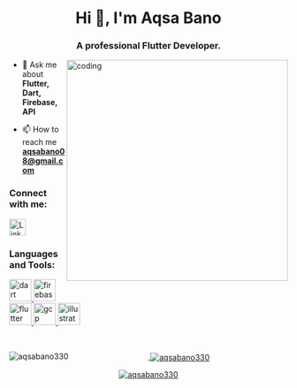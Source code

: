 <h1 align="center">Hi 👋, I'm Aqsa Bano</h1>
<h3 align="center">A professional Flutter Developer.</h3>


<img align="right" alt="coding" width="400" src="https://64.media.tumblr.com/697c5c3db46a39a9a741ae2ce901592f/84828e3405b55ecd-65/s1280x1920/2a0fd55ca910fda6bed4d314869ce2d77f6f17ef.gifv">





- 💬 Ask me about **Flutter, Dart, Firebase, API**

- 📫 How to reach me **aqsabano08@gmail.com**

<h3 align="left">Connect with me:</h3>
<p align="left">
<a href="https://www.linkedin.com/in/aqsa-bano" target="_blank">
  <img src="https://cdn1.iconfinder.com/data/icons/logotypes/32/circle-linkedin-512.png" 
       alt="LinkedIn" 
       width="30" 
       height="30" />
</a>
</p>

<h3 align="left">Languages and Tools:</h3>
<p align="left"> <a href="https://dart.dev" target="_blank" rel="noreferrer"> <img src="https://www.vectorlogo.zone/logos/dartlang/dartlang-icon.svg" alt="dart" width="40" height="40"/> </a> <a href="https://firebase.google.com/" target="_blank" rel="noreferrer"> <img src="https://www.vectorlogo.zone/logos/firebase/firebase-icon.svg" alt="firebase" width="40" height="40"/> </a> <a href="https://flutter.dev" target="_blank" rel="noreferrer"> <img src="https://www.vectorlogo.zone/logos/flutterio/flutterio-icon.svg" alt="flutter" width="40" height="40"/> </a> <a href="https://cloud.google.com" target="_blank" rel="noreferrer"> <img src="https://www.vectorlogo.zone/logos/google_cloud/google_cloud-icon.svg" alt="gcp" width="40" height="40"/> </a> <a href="https://www.adobe.com/in/products/illustrator.html" target="_blank" rel="noreferrer"> <img src="https://www.vectorlogo.zone/logos/adobe_illustrator/adobe_illustrator-icon.svg" alt="illustrator" width="40" height="40"/>  </p>











<br> 

<div style="text-align: center;"> <p><img align="left" src="https://github-readme-stats.vercel.app/api/top-langs?username=aqsabano330&show_icons=true&locale=en&layout=compact" alt="aqsabano330" /></p>

<p>&nbsp;<img align="center" src="https://github-readme-stats.vercel.app/api?username=aqsabano330&show_icons=true&locale=en" alt="aqsabano330" /></p>

<p><img align="center" src="https://github-readme-streak-stats.herokuapp.com/?user=aqsabano330&" alt="aqsabano330" /></p>
</div>

